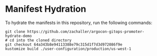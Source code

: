 # Manifest Hydration

To hydrate the manifests in this repository, run the following commands:

```shell
git clone https://github.com/zachaller/argocon-gitops-promoter-hydrate-demo
# cd into the cloned directory
git checkout 64a343b8e94113388e79c315d1f7d3d972086f9e
kustomize build ./user-configuration/production/us-west-1
```
